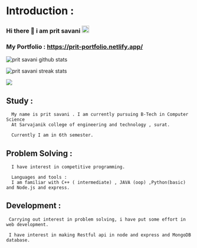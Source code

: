 
# Introduction : 

### Hi there 👋  i am prit savani  <img src="https://raw.githubusercontent.com/MartinHeinz/MartinHeinz/master/wave.gif" width="20px">

### My Portfolio : https://prit-portfolio.netlify.app/



<!-- ![prit savani's GitHub stats](https://github-readme-stats.vercel.app/api?username=savaniprit89) -->
![prit savani github stats](https://github-readme-stats.vercel.app/api?username=savaniprit89&show_icons=true)  

![prit savani streak stats](https://github-readme-streak-stats.herokuapp.com/?user=savaniprit89&)  


<img src="https://github-profile-trophy.vercel.app/?username=savaniprit89">


## Study : 

      My name is prit savani . I am currently pursuing B-Tech in Computer Science 
      At Sarvajanik college of engineering and technology , surat.

      Currently I am in 6th semester.

## Problem Solving : 

      I have interest in competitive programming.

      Languages and tools : 
      I am familiar with C++ ( intermediate) , JAVA (oop) ,Python(basic) and Node.js and express.
     
 
## Development : 

     Carrying out interest in problem solving, i have put some effort in web development.

     I have interest in making Restful api in node and express and MongoDB database.
